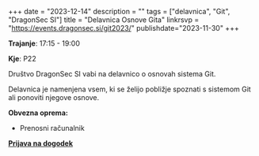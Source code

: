 +++
date = "2023-12-14"
description = ""
tags = ["delavnica", "Git", "DragonSec SI"]
title = "Delavnica Osnove Gita"
linkrsvp = "https://events.dragonsec.si/git2023/"
publishdate="2023-11-30"
+++

**Trajanje**: 17:15 - 19:00

**Kje**: P22

Društvo DragonSec SI vabi na delavnico o osnovah sistema Git.

Delavnica je namenjena vsem, ki se želijo pobližje spoznati s sistemom Git ali ponoviti njegove osnove.

**Obvezna oprema:**

- Prenosni računalnik

<!--more-->

[**Prijava na dogodek**](https://events.dragonsec.si/git2023/)
